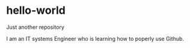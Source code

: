 # hello-world
Just another repository

I am an IT systems Engineer who is learning how to poperly use Github.
